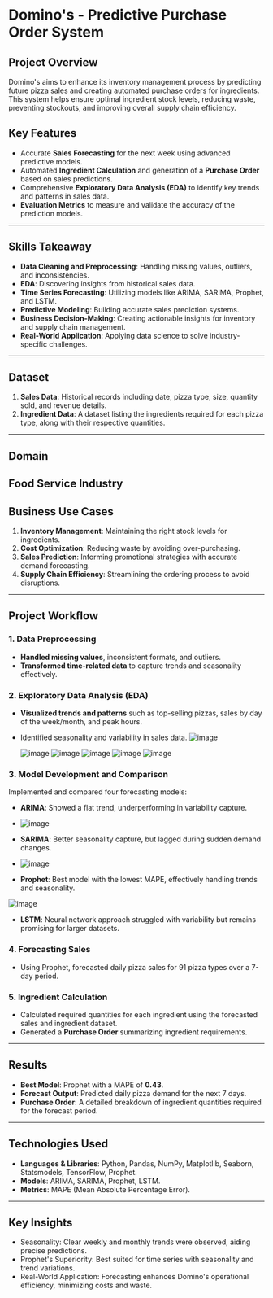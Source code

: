 # Domino's - Predictive Purchase Order System

## Project Overview
Domino's aims to enhance its inventory management process by predicting future pizza sales and creating automated purchase orders for ingredients. This system helps ensure optimal ingredient stock levels, reducing waste, preventing stockouts, and improving overall supply chain efficiency.  

## Key Features
- Accurate **Sales Forecasting** for the next week using advanced predictive models.
- Automated **Ingredient Calculation** and generation of a **Purchase Order** based on sales predictions.
- Comprehensive **Exploratory Data Analysis (EDA)** to identify key trends and patterns in sales data.
- **Evaluation Metrics** to measure and validate the accuracy of the prediction models.

---

## Skills Takeaway
- **Data Cleaning and Preprocessing**: Handling missing values, outliers, and inconsistencies.
- **EDA**: Discovering insights from historical sales data.
- **Time Series Forecasting**: Utilizing models like ARIMA, SARIMA, Prophet, and LSTM.
- **Predictive Modeling**: Building accurate sales prediction systems.
- **Business Decision-Making**: Creating actionable insights for inventory and supply chain management.
- **Real-World Application**: Applying data science to solve industry-specific challenges.

---

## Dataset
1. **Sales Data**: Historical records including date, pizza type, size, quantity sold, and revenue details.
2. **Ingredient Data**: A dataset listing the ingredients required for each pizza type, along with their respective quantities.

---
## Domain
**Food Service Industry**
--
## Business Use Cases
1. **Inventory Management**: Maintaining the right stock levels for ingredients.
2. **Cost Optimization**: Reducing waste by avoiding over-purchasing.
3. **Sales Prediction**: Informing promotional strategies with accurate demand forecasting.
4. **Supply Chain Efficiency**: Streamlining the ordering process to avoid disruptions.

---

## Project Workflow

### 1. Data Preprocessing
- **Handled missing values**, inconsistent formats, and outliers.
- **Transformed time-related data** to capture trends and seasonality effectively.

### 2. Exploratory Data Analysis (EDA)
- **Visualized trends and patterns** such as top-selling pizzas, sales by day of the week/month, and peak hours.
- Identified seasonality and variability in sales data.
![image](https://github.com/user-attachments/assets/11a9ebf9-2485-4cdf-b317-04fae258420e)

  ![image](https://github.com/user-attachments/assets/74df3a66-5ca0-4c27-a849-c2daa5ea9010)
  ![image](https://github.com/user-attachments/assets/9606454c-3d1a-462f-8c59-6c8a06348e23)
  ![image](https://github.com/user-attachments/assets/5efa7202-5569-4c4a-8200-ffe6354023ae)
  ![image](https://github.com/user-attachments/assets/616d1cca-c929-4451-9c0e-cdc31653db22)
  ![image](https://github.com/user-attachments/assets/231f89a5-d7c1-48a0-b866-b6b238118dc4)

### 3. Model Development and Comparison
Implemented and compared four forecasting models:
- **ARIMA**: Showed a flat trend, underperforming in variability capture.
  
- ![image](https://github.com/user-attachments/assets/38afea8c-9e4c-4130-bd75-03b54e6b4b5d)


- **SARIMA**: Better seasonality capture, but lagged during sudden demand changes.

- ![image](https://github.com/user-attachments/assets/cd3b233d-673e-48d0-a6f8-71a3633623c0)

- **Prophet**: Best model with the lowest MAPE, effectively handling trends and seasonality.

 ![image](https://github.com/user-attachments/assets/530a661c-c78a-4e26-b0ca-72fd7ef44305)

- **LSTM**: Neural network approach struggled with variability but remains promising for larger datasets.

### 4. Forecasting Sales
- Using Prophet, forecasted daily pizza sales for 91 pizza types over a 7-day period.

### 5. Ingredient Calculation
- Calculated required quantities for each ingredient using the forecasted sales and ingredient dataset.
- Generated a **Purchase Order** summarizing ingredient requirements.
---

## Results
- **Best Model**: Prophet with a MAPE of **0.43**.
- **Forecast Output**: Predicted daily pizza demand for the next 7 days.
- **Purchase Order**: A detailed breakdown of ingredient quantities required for the forecast period.

---

## Technologies Used
- **Languages & Libraries**: Python, Pandas, NumPy, Matplotlib, Seaborn, Statsmodels, TensorFlow, Prophet.
- **Models**: ARIMA, SARIMA, Prophet, LSTM.
- **Metrics**: MAPE (Mean Absolute Percentage Error).

---

## Key Insights
- Seasonality: Clear weekly and monthly trends were observed, aiding precise predictions.
- Prophet's Superiority: Best suited for time series with seasonality and trend variations.
- Real-World Application: Forecasting enhances Domino's operational efficiency, minimizing costs and waste.
